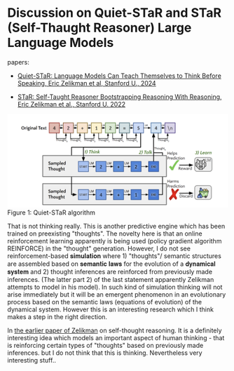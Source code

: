# Discussion on Quiet-STaR and STaR (Self-Thaught Reasoner) Large Language Models

papers:

* [Quiet-STaR: Language Models Can Teach Themselves to Think Before Speaking, Eric Zelikman et al, Stanford U., 2024](https://github.com/dimitarpg13/aiconcepts/blob/master/literature/LLM/human_like_reasoning/Quiet-STaR-Language_Models_Can_Teach_Themselves_to_Think_Before_Speaking_Eric_Zelikman_2024.pdf)

* [STaR: Self-Taught Reasoner Bootstrapping Reasoning With Reasoning, Eric Zelikman et al., Stanford U. 2022](https://github.com/dimitarpg13/aiconcepts/blob/master/literature/LLM/human_like_reasoning/STaR-Self-Taught_Reasoner_Bootstrapping_Reasoning_With_Reasoning_Eric_Zelikman_2022.pdf)

<img src="literature/LLM/human_like_reasoning/images/Quiet-STaR_algorithm.png" width="600">\
Figure 1: Quiet-STaR algorithm

That is not thinking really. This is another predictive engine which has been trained on preexisting "thoughts". The novelty here is that an online reinforcement learning apparently is being used (policy gradient algorithm REINFORCE) in the "thought" generation. However, I do not see reinforcement-based 𝐬𝐢𝐦𝐮𝐥𝐚𝐭𝐢𝐨𝐧 where 1) "thoughts"/ semantic structures are assembled based on 𝐬𝐞𝐦𝐚𝐧𝐭𝐢𝐜 𝐥𝐚𝐰𝐬 for the evolution of a 𝐝𝐲𝐧𝐚𝐦𝐢𝐜𝐚𝐥 𝐬𝐲𝐬𝐭𝐞𝐦 and 2) thought inferences are reinforced from previously made inferences. (The latter part 2) of the last statement apparently Zelikman attempts to model in his model). In such kind of simulation thinking will not arise immediately but it will be an emergent phenomenon in an evolutionary process based on the semantic laws (equations of evolution) of the dynamical system. However this is an interesting research which I think makes a step in the right direction. 

In [the earlier paper of Zelikman](https://github.com/dimitarpg13/aiconcepts/blob/master/literature/LLM/human_like_reasoning/STaR-Self-Taught_Reasoner_Bootstrapping_Reasoning_With_Reasoning_Eric_Zelikman_2022.pdf) on self-thought reasoning. It is a definitely interesting idea which models an important aspect of human thinking - that is reinforcing certain types of "thoughts" based on previously made inferences. but I do not think that this is thinking. Nevertheless very interesting stuff..
